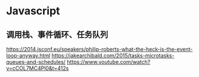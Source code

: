 # Javascript

## 调用栈、事件循环、任务队列

https://2014.jsconf.eu/speakers/philip-roberts-what-the-heck-is-the-event-loop-anyway.html
https://jakearchibald.com/2015/tasks-microtasks-queues-and-schedules/
https://www.youtube.com/watch?v=cCOL7MC4Pl0&t=412s

